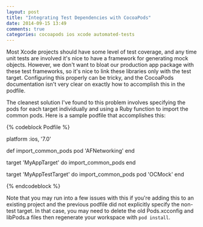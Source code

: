 ```yaml
---
layout: post
title: "Integrating Test Dependencies with CocoaPods"
date: 2014-09-15 13:49
comments: true
categories: cocoapods ios xcode automated-tests
---
```

Most Xcode projects should have some level of test coverage, and any time unit tests are involved it's nice to have a framework for generating mock objects.  However, we don't want to bloat our production app package with these test frameworks, so it's nice to link these libraries only with the test target.  Configuring this properly can be tricky, and the CocoaPods documentation isn't very clear on exactly how to accomplish this in the podfile.

The cleanest solution I've found to this problem involves specifying the pods for each target individually and using a Ruby function to import the common pods.  Here is a sample podfile that accomplishes this:

{% codeblock Podfile %}

platform :ios, '7.0'

def import_common_pods
   pod 'AFNetworking'
end

target 'MyAppTarget' do
   import_common_pods
end

target 'MyAppTestTarget' do
   import_common_pods
   pod 'OCMock'
end 

{% endcodeblock %}

Note that you may run into a few issues with this if you're  adding this to an existing project and the previous podfile did not explicitly specify the non-test target.  In that case, you may need to delete the old Pods.xcconfig and libPods.a files then regenerate your workspace with `pod install`.
